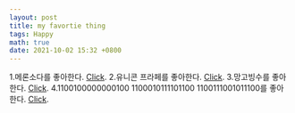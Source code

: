 ```yaml
---
layout: post
title: my favortie thing
tags: Happy
math: true
date: 2021-10-02 15:32 +0800
---
```

1.메론소다를 좋아한다. [Click](https://www.10000recipe.com/recipe/view.html?seq=6914235).
2.유니콘 프라페를 좋아한다. [Click](https://destiny1995.tistory.com/m/49).
3.망고빙수를 좋아한다. [Click](https://smartdata.tistory.com/m/124).
4.1100100000000100 1100010111101100 1100111001011100를 좋아한다. [Click]().
